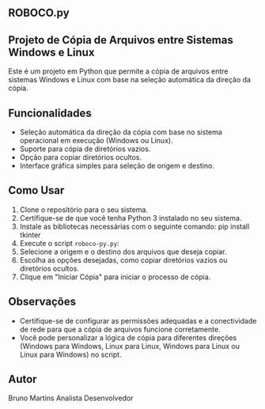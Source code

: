 ## ROBOCO.py 
## Projeto de Cópia de Arquivos entre Sistemas Windows e Linux

Este é um projeto em Python que permite a cópia de arquivos entre sistemas Windows e Linux com base na seleção automática da direção da cópia.

## Funcionalidades

- Seleção automática da direção da cópia com base no sistema operacional em execução (Windows ou Linux).
- Suporte para cópia de diretórios vazios.
- Opção para copiar diretórios ocultos.
- Interface gráfica simples para seleção de origem e destino.

## Como Usar

1. Clone o repositório para o seu sistema.
2. Certifique-se de que você tenha Python 3 instalado no seu sistema.
3. Instale as bibliotecas necessárias com o seguinte comando: pip install tkinter
4. Execute o script `roboco-py.py`: 
5. Selecione a origem e o destino dos arquivos que deseja copiar.
6. Escolha as opções desejadas, como copiar diretórios vazios ou diretórios ocultos.
7. Clique em "Iniciar Cópia" para iniciar o processo de cópia.

## Observações

- Certifique-se de configurar as permissões adequadas e a conectividade de rede para que a cópia de arquivos funcione corretamente.
- Você pode personalizar a lógica de cópia para diferentes direções (Windows para Windows, Linux para Linux, Windows para Linux ou Linux para Windows) no script.

## Autor

Bruno Martins
Analista Desenvolvedor

